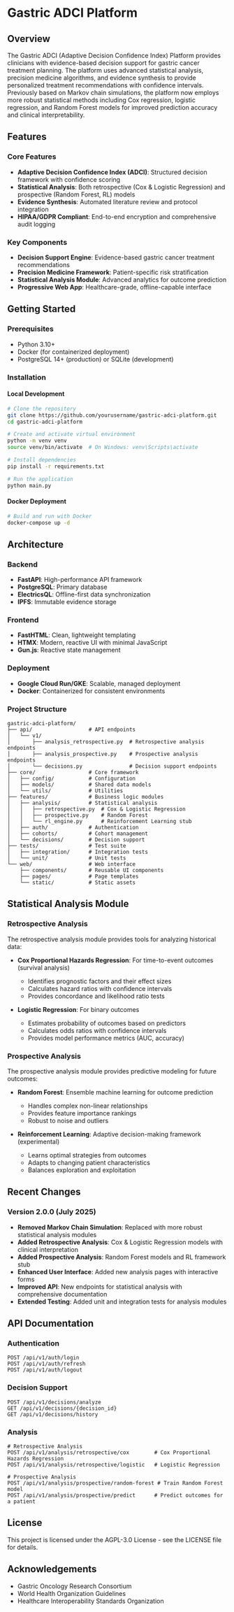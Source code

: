# Gastric ADCI Platform

## Overview
The Gastric ADCI (Adaptive Decision Confidence Index) Platform provides clinicians with evidence-based decision support for gastric cancer treatment planning. The platform uses advanced statistical analysis, precision medicine algorithms, and evidence synthesis to provide personalized treatment recommendations with confidence intervals. Previously based on Markov chain simulations, the platform now employs more robust statistical methods including Cox regression, logistic regression, and Random Forest models for improved prediction accuracy and clinical interpretability.

## Features

### Core Features
- **Adaptive Decision Confidence Index (ADCI)**: Structured decision framework with confidence scoring
- **Statistical Analysis**: Both retrospective (Cox & Logistic Regression) and prospective (Random Forest, RL) models
- **Evidence Synthesis**: Automated literature review and protocol integration
- **HIPAA/GDPR Compliant**: End-to-end encryption and comprehensive audit logging

### Key Components
- **Decision Support Engine**: Evidence-based gastric cancer treatment recommendations
- **Precision Medicine Framework**: Patient-specific risk stratification
- **Statistical Analysis Module**: Advanced analytics for outcome prediction
- **Progressive Web App**: Healthcare-grade, offline-capable interface

## Getting Started

### Prerequisites
- Python 3.10+
- Docker (for containerized deployment)
- PostgreSQL 14+ (production) or SQLite (development)

### Installation

#### Local Development
```bash
# Clone the repository
git clone https://github.com/yourusername/gastric-adci-platform.git
cd gastric-adci-platform

# Create and activate virtual environment
python -m venv venv
source venv/bin/activate  # On Windows: venv\Scripts\activate

# Install dependencies
pip install -r requirements.txt

# Run the application
python main.py
```

#### Docker Deployment
```bash
# Build and run with Docker
docker-compose up -d
```

## Architecture

### Backend
- **FastAPI**: High-performance API framework
- **PostgreSQL**: Primary database
- **ElectricsQL**: Offline-first data synchronization
- **IPFS**: Immutable evidence storage

### Frontend
- **FastHTML**: Clean, lightweight templating
- **HTMX**: Modern, reactive UI with minimal JavaScript
- **Gun.js**: Reactive state management

### Deployment
- **Google Cloud Run/GKE**: Scalable, managed deployment
- **Docker**: Containerized for consistent environments

### Project Structure
```
gastric-adci-platform/
├── api/                  # API endpoints
│   └── v1/
│       ├── analysis_retrospective.py  # Retrospective analysis endpoints
│       ├── analysis_prospective.py    # Prospective analysis endpoints
│       └── decisions.py               # Decision support endpoints
├── core/                 # Core framework
│   ├── config/           # Configuration
│   ├── models/           # Shared data models
│   └── utils/            # Utilities
├── features/             # Business logic modules
│   ├── analysis/         # Statistical analysis
│   │   ├── retrospective.py  # Cox & Logistic Regression
│   │   ├── prospective.py    # Random Forest
│   │   └── rl_engine.py      # Reinforcement Learning stub
│   ├── auth/             # Authentication
│   ├── cohorts/          # Cohort management
│   └── decisions/        # Decision support
├── tests/                # Test suite
│   ├── integration/      # Integration tests
│   └── unit/             # Unit tests
└── web/                  # Web interface
    ├── components/       # Reusable UI components
    ├── pages/            # Page templates
    └── static/           # Static assets
```

## Statistical Analysis Module

### Retrospective Analysis
The retrospective analysis module provides tools for analyzing historical data:

- **Cox Proportional Hazards Regression**: For time-to-event outcomes (survival analysis)
  - Identifies prognostic factors and their effect sizes
  - Calculates hazard ratios with confidence intervals
  - Provides concordance and likelihood ratio tests

- **Logistic Regression**: For binary outcomes
  - Estimates probability of outcomes based on predictors
  - Calculates odds ratios with confidence intervals
  - Provides model performance metrics (AUC, accuracy)

### Prospective Analysis
The prospective analysis module provides predictive modeling for future outcomes:

- **Random Forest**: Ensemble machine learning for outcome prediction
  - Handles complex non-linear relationships
  - Provides feature importance rankings
  - Robust to noise and outliers

- **Reinforcement Learning**: Adaptive decision-making framework (experimental)
  - Learns optimal strategies from outcomes
  - Adapts to changing patient characteristics
  - Balances exploration and exploitation

## Recent Changes

### Version 2.0.0 (July 2025)
- **Removed Markov Chain Simulation**: Replaced with more robust statistical analysis modules
- **Added Retrospective Analysis**: Cox & Logistic Regression models with clinical interpretation
- **Added Prospective Analysis**: Random Forest models and RL framework stub
- **Enhanced User Interface**: Added new analysis pages with interactive forms
- **Improved API**: New endpoints for statistical analysis with comprehensive documentation
- **Extended Testing**: Added unit and integration tests for analysis modules

## API Documentation

### Authentication
```
POST /api/v1/auth/login
POST /api/v1/auth/refresh
POST /api/v1/auth/logout
```

### Decision Support
```
POST /api/v1/decisions/analyze
GET /api/v1/decisions/{decision_id}
GET /api/v1/decisions/history
```

### Analysis
```
# Retrospective Analysis
POST /api/v1/analysis/retrospective/cox        # Cox Proportional Hazards Regression
POST /api/v1/analysis/retrospective/logistic   # Logistic Regression

# Prospective Analysis
POST /api/v1/analysis/prospective/random-forest # Train Random Forest model
POST /api/v1/analysis/prospective/predict      # Predict outcomes for a patient
```

## License
This project is licensed under the AGPL-3.0 License - see the LICENSE file for details.

## Acknowledgements
- Gastric Oncology Research Consortium
- World Health Organization Guidelines
- Healthcare Interoperability Standards Organization
